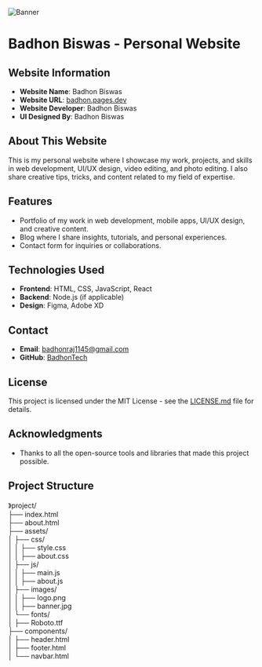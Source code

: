 ![Banner](https://raw.githubusercontent.com/BadhonTech/badhon/refs/heads/main/assets/img/cover.png?token=GHSAT0AAAAAAC4PFQ6AC6BQWGZQFA3RRSEAZ3O5HNQ)  <!-- Replace this URL with your actual banner image URL -->

# Badhon Biswas - Personal Website

## Website Information

- **Website Name**: Badhon Biswas
- **Website URL**: [badhon.pages.dev](https://badhon.pages.dev)
- **Website Developer**: Badhon Biswas
- **UI Designed By**: Badhon Biswas

## About This Website

This is my personal website where I showcase my work, projects, and skills in web development, UI/UX design, video editing, and photo editing. I also share creative tips, tricks, and content related to my field of expertise.

## Features
- Portfolio of my work in web development, mobile apps, UI/UX design, and creative content.
- Blog where I share insights, tutorials, and personal experiences.
- Contact form for inquiries or collaborations.

## Technologies Used
- **Frontend**: HTML, CSS, JavaScript, React
- **Backend**: Node.js (if applicable)
- **Design**: Figma, Adobe XD

## Contact

- **Email**: [badhonraj1145@gmail.com](mailto:badhonraj1145@gmail.com)
- **GitHub**: [BadhonTech](https://github.com/BadhonTech)

## License

This project is licensed under the MIT License - see the [LICENSE.md](LICENSE.md) file for details.

## Acknowledgments

- Thanks to all the open-source tools and libraries that made this project possible.

## Project Structure
》project/  
├── index.html  
├── about.html  
├── assets/  
│   ├── css/  
│   │   ├── style.css  
│   │   ├── about.css  
│   ├── js/  
│   │   ├── main.js  
│   │   ├── about.js  
│   ├── images/  
│   │   ├── logo.png  
│   │   ├── banner.jpg  
│   └── fonts/  
│       ├── Roboto.ttf  
├── components/  
│   ├── header.html  
│   ├── footer.html  
│   └── navbar.html
